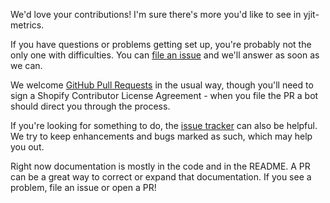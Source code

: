 We'd love your contributions! I'm sure there's more you'd like to see in yjit-metrics.

If you have questions or problems getting set up, you're probably not the only
one with difficulties. You can [file an issue](https://github.com/Shopify/yjit-metrics/issues)
and we'll answer as soon as we can.

We welcome [GitHub Pull Requests](https://github.com/Shopify/yjit-metrics/pulls) in 
the usual way, though you'll need to sign a Shopify
Contributor License Agreement - when you file the PR a bot should direct you through
the process.

If you're looking for something to do, the
[issue tracker](https://github.com/Shopify/yjit-metrics/issues)
can also be helpful. We try to keep enhancements and bugs marked as such, which
may help you out.

Right now documentation is mostly in the code and in the README.
A PR can be a great way to correct or expand that documentation. If you
see a problem, file an issue or open a PR!

